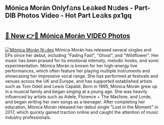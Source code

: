 ## Mónica Morán Onlyf𝚊ns Le𝚊ked N𝚞des - Part-DlB Photos Video - Hot Part Le𝚊ks px1gq

# <h2><a href="http://ab73364.deff.icu/?id=M%c3%b3nica+Mor%c3%a1n">🔗 New 👉🔴 Mónica Morán VIDEO Photos</a></h2>

[![Mónica Morán N𝚞des](https://i.imgur.com/rIISA9y.gif)](http://ab73364.deff.icu/?id=M%c3%b3nica+Mor%c3%a1n)
Mónica Morán has released several singles and EPs since her debut, including "Fading Fast", "Ghost", and "Wildflower". Her music has been praised for its emotional intensity, melodic hooks, and sonic experimentation. Mónica Morán is known for her high-energy live performances, which often feature her playing multiple instruments and showcasing her impressive vocal range. She has performed at festivals and venues across the UK and Europe, and has supported established artists such as Tom Odell and Lewis Capaldi. Born in 1995, Mónica Morán grew up in a musical family and began singing at a young age. She was heavily influenced by artists such as Adele, Florence + The Machine, and Lorde, and began writing her own songs as a teenager. After completing her education, Mónica Morán released her debut single "Lost in the Moment" in 2017, which quickly gained traction online and caught the attention of music industry professionals.
